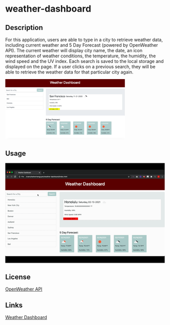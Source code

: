 # weather-dashboard

## Description

For this application, users are able to type in a city to retrieve weather data, including current weather and 5 Day Forecast (powered by OpenWeather API). The current weather will display city name, the date, an icon representation of weather conditions, the temperature, the humidity, the wind speed and the UV index. Each search is saved to the local storage and displayed on the page. If a user clicks on a previous search, they will be able to retrieve the weather data for that particular city again.

<img src="public/assets/weather.png" alt="weather dashboard picture" width=75%>

## Usage

![Weather Dashboard](public/assets/weather.gif)


## License

[OpenWeather API](https://openweathermap.org/api)


## Links


[Weather Dashboard](https://katnguyenn.github.io/weather-dashboard/index.html)